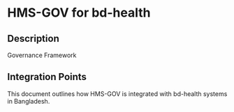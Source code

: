 # HMS-GOV for bd-health

## Description

Governance Framework

## Integration Points

This document outlines how HMS-GOV is integrated with bd-health systems in Bangladesh.
